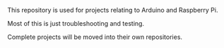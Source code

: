 This repository is used for projects relating to Arduino and Raspberry Pi. 

Most of this is just troubleshooting and testing. 

Complete projects will be moved into their own repositories. 
